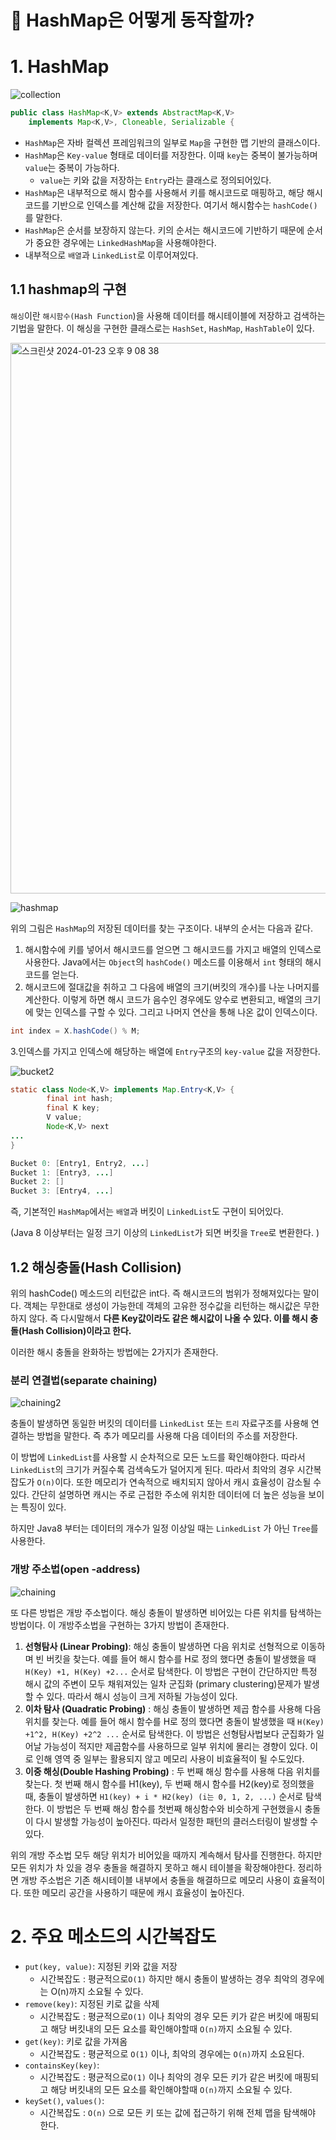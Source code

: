 # **📌 HashMap은 어떻게 동작할까?**

# 1. HashMap

![collection](https://github.com/princenim/TIL/assets/59499600/a13ce08e-37e5-4130-9bc1-be7f7fcf1b87)

```java
public class HashMap<K,V> extends AbstractMap<K,V>
    implements Map<K,V>, Cloneable, Serializable {
```

- `HashMap`은 자바 컬렉션 프레임워크의 일부로 `Map`을 구현한 맵 기반의 클래스이다.
- `HashMap`은 `Key-value` 형태로 데이터를 저장한다. 이때 `key`는 중복이 불가능하며 `value`는 중복이 가능하다.
    - `value`는 키와 값을 저장하는 `Entry`라는 클래스로 정의되어있다.
- `HashMap`은 내부적으로 해시 함수를 사용해서 키를 해시코드로 매핑하고, 해당 해시코드를 기반으로 인덱스를 계산해 값을 저장한다. 여기서 해시함수는 `hashCode()`를 말한다.
- `HashMap`은 순서를 보장하지 않는다. 키의 순서는 해시코드에 기반하기 때문에 순서가 중요한 경우에는 `LinkedHashMap`을 사용해야한다.
- 내부적으로 `배열`과 `LinkedList`로 이루어져있다.

## 1.1 hashmap의 구현

`해싱`이란 `해시함수(Hash Function`)을 사용해 데이터를 해시테이블에 저장하고 검색하는 기법을 말한다. 이 해싱을 구현한 클래스로는 `HashSet`, `HashMap`, `HashTable`이 있다.

<img width="881" alt="스크린샷 2024-01-23 오후 9 08 38" src="https://github.com/princenim/TIL/assets/59499600/4a1e1151-06e6-434a-97c1-129291f28dea">

![hashmap](https://github.com/princenim/TIL/assets/59499600/39618b42-4114-4f4c-9a25-84c8d63c0336)

위의 그림은 `HashMap`의 저장된 데이터를 찾는 구조이다.  내부의 순서는 다음과 같다.

1. 해시함수에 키를 넣어서 해시코드를 얻으면 그 해시코드를 가지고 배열의 인덱스로 사용한다. Java에서는 `Object`의 `hashCode()` 메소드를 이용해서 `int` 형태의 해시코드를 얻는다.
2. 해시코드에 절대값을 취하고 그 다음에 배열의 크기(버킷의 개수)를 나눈 나머지를 계산한다. 이렇게 하면 해시 코드가 음수인 경우에도 양수로 변환되고, 배열의 크기에 맞는 인덱스를 구할 수 있다. 그리고 나머지 연산을 통해 나온 값이 인덱스이다.

```java
int index = X.hashCode() % M;
```

3.인덱스를 가지고 인덱스에 해당하는 배열에 `Entry`구조의 `key-value` 값을 저장한다.



![bucket2](https://github.com/princenim/TIL/assets/59499600/66522baa-fc3a-4f26-824b-202805f26bbf)

```java
static class Node<K,V> implements Map.Entry<K,V> {
        final int hash;
        final K key;
        V value;
        Node<K,V> next
...
}
```

```java
Bucket 0: [Entry1, Entry2, ...]
Bucket 1: [Entry3, ...]
Bucket 2: []
Bucket 3: [Entry4, ...]
```

즉, 기본적인 `HashMap`에서는 `배열`과 버킷이 `LinkedList`도 구현이 되어있다.

(Java 8 이상부터는 일정 크기 이상의 `LinkedList`가 되면 버킷을 `Tree`로 변환한다. )

## 1.2  해싱충돌(Hash Collision)

위의 hashCode() 메소드의 리턴값은 int다. 즉 해시코드의 범위가 정해져있다는 말이다. 객체는 무한대로 생성이 가능한데 객체의 고유한 정수값을 리턴하는 해시값은 무한하지 않다. 즉 다시말해서 **다른 Key값이라도 같은 해시값이 나올 수 있다. 이를 해시 충돌(Hash Collision)이라고 한다.**

이러한 해시 충돌을 완화하는 방법에는 2가지가 존재한다.

### 분리 연결법(separate chaining)

![chaining2](https://github.com/princenim/TIL/assets/59499600/bd0a2a68-c412-4942-8e0f-e16d8581be64)

충돌이 발생하면 동일한 버킷의 데이터를 `LinkedList` 또는 `트리` 자료구조를 사용해 연결하는 방법을 말한다. 즉 추가 메모리를 사용해 다음 데이터의 주소를 저장한다.

이 방법에 `LinkedList`를 사용할 시 순차적으로 모든 노드를 확인해야한다. 따라서 `LinkedList`의 크기가 커질수록 검색속도가 덜어지게 된다. 따라서 최악의 경우 시간복잡도가 `O(n)`이다. 또한 메모리가 연속적으로 배치되지 않아서 캐시 효율성이 감소될 수 있다. 간단히 설명하면 캐시는 주로 근접한 주소에 위치한 데이터에 더 높은 성능을 보이는 특징이 있다.

하지만 Java8 부터는 데이터의 개수가 일정 이상일 때는 `LinkedList` 가 아닌 `Tree`를 사용한다.

### 개방 주소법(open -address)

![chaining](https://github.com/princenim/TIL/assets/59499600/95476aea-2d2c-4cdf-bd89-53c06aac6978)

또 다른 방법은 개방 주소법이다. 해싱 충돌이 발생하면 비어있는 다른 위치를 탐색하는 방법이다. 이 개방주소법을 구현하는 3가지 방법이 존재한다.

1. **선형탐사 (Linear Probing)**: 해싱 충돌이 발생하면 다음 위치로 선형적으로 이동하며 빈 버킷을 찾는다. 예를 들어 해시 함수를 H로 정의 했다면 충돌이 발생했을 때 `H(Key) +1, H(Key) +2...`  순서로 탐색한다. 이 방법은 구현이 간단하지만 특정 해시 값의 주변이 모두 채워져있는 일차 군집화 (primary clustering)문제가 발생할 수 있다. 따라서 해시 성능이 크게 저하될 가능성이 있다.
2. **이차 탐사 (Quadratic Probing)** : 해싱 충돌이 발생하면 제곱 함수를 사용해 다음 위치를 찾는다.  예를 들어 해시 함수를 H로 정의 했다면 충돌이 발생했을 때 `H(Key) +1^2, H(Key) +2^2 ...` 순서로 탐색한다. 이 방법은 선형탐사법보다 군집화가 일어날 가능성이 적지만 제곱함수를 사용하므로 일부 위치에 몰리는 경향이 있다. 이로 인해 영역 중 일부는 활용되지 않고 메모리 사용이 비효율적이 될 수도있다.
3. **이중 해싱(Double Hashing Probing)** : 두 번째 해싱 함수를 사용해 다음 위치를 찾는다. 첫 번째 해시 함수를 H1(key), 두 번째 해시 함수를 H2(key)로 정의했을 때, 충돌이 발생하면 `H1(key) + i * H2(key) (i는 0, 1, 2, ...)` 순서로 탐색한다. 이 방법은 두 번째 해싱 함수를 첫번째 해싱함수와 비슷하게 구현했을시 충돌이 다시 발생할 가능성이 높아진다. 따라서 일정한 패턴의 클러스터링이 발생할 수 있다.

위의 개방 주소법 모두 해당 위치가 비어있을 때까지 계속해서 탐사를 진행한다. 하지만 모든 위치가 차 있을 경우 충돌을 해결하지 못하고 해시 테이블을 확장해야한다. 정리하면 개방 주소법은 기존 해시테이블 내부에서 충돌을 해결하므로 메모리 사용이 효율적이다. 또한 메모리 공간을 사용하기 때문에 캐시 효율성이 높아진다.

# 2. 주요 메소드의 시간복잡도

- `put(key, value)`:  지정된 키와 값을 저장
    - 시간복잡도 :   평균적으로`O(1)` 하지만 해시 충돌이 발생하는 경우 최악의 경우에는 O(n)까지 소요될 수 있다.
- `remove(key)`: 지정된 키로 값을 삭제
    - 시간복잡도 :  평균적으로`O(1)` 이나 최악의 경우 모든 키가 같은 버킷에 매핑되고 해당 버킷내의 모든 요소를 확인해야할때 `O(n)`까지 소요될 수 있다.
- `get(key)`:  키로 값을 가져옴
    - 시간복잡도 :  평균적으로  `O(1)` 이나, 최악의 경우에는 `O(n)`까지 소요된다.
- `containsKey(key)`:
    - 시간복잡도 :  평균적으로`O(1)` 이나 최악의 경우 모든 키가 같은 버킷에 매핑되고 해당 버킷내의 모든 요소를 확인해야할때 `O(n)`까지 소요될 수 있다.
- `keySet()`, `values()`:
    - 시간복잡도 : `O(n)` 으로 모든 키 또는 값에 접근하기 위해 전체 맵을 탐색해야 한다.  